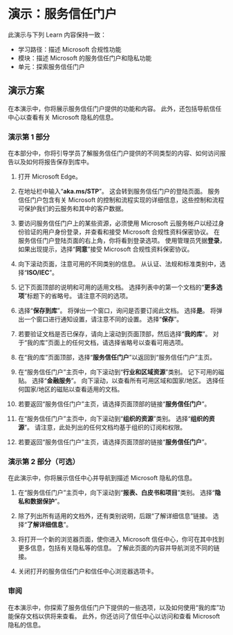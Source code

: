 <!---
---
演示：标题：“服务信任门户”学习路径/模块/单元：“描述 Microsoft Priva 和 Microsoft Purview 的功能；模块 1：描述 Microsoft 的服务信任门户和隐私功能；第 2 单元：探索服务信任门户'
---
--->

# 演示：服务信任门户

此演示与下列 Learn 内容保持一致：

- 学习路径：描述 Microsoft 合规性功能
- 模块：描述 Microsoft 的服务信任门户和隐私功能
- 单元：探索服务信任门户

## 演示方案

在本演示中，你将展示服务信任门户提供的功能和内容。 此外，还包括导航信任中心以查看有关 Microsoft 隐私的信息。

### 演示第 1 部分

在本部分中，你将引导学员了解服务信任门户提供的不同类型的内容、如何访问报告以及如何将报告保存到库中。

1. 打开 Microsoft Edge。

1. 在地址栏中输入“**aka.ms/STP**”。 这会转到服务信任门户的登陆页面。 服务信任门户包含有关 Microsoft 的控制和流程实现的详细信息，这些控制和流程可保护我们的云服务和其中的客户数据。

1. 要访问服务信任门户上的某些资源，必须使用 Microsoft 云服务帐户以经过身份验证的用户身份登录，并查看和接受 Microsoft 合规性资料保密协议。 在服务信任门户登陆页面的右上角，你将看到登录选项。  使用管理员凭据**登录**，如果出现提示，选择“**同意**”接受 Microsoft 合规性资料保密协议。

1. 向下滚动页面，注意可用的不同类别的信息。 从认证、法规和标准类别中，选择“**ISO/IEC**”。

1. 记下页面顶部的说明和可用的适用文档。  选择列表中的第一个文档的“**更多选项**”标题下的省略号。  请注意不同的选项。

1. 选择“**保存到库**”。  将弹出一个窗口，询问是否要订阅此文档。  选择**是**。 将弹出一个窗口进行通知设置，请注意不同的设置。 选择“**保存**”。

1. 若要验证文档是否已保存，请向上滚动到页面顶部，然后选择“**我的库**”。  对于“我的库”页面上的任何文档，请选择省略号以查看可用选项。

1. 在“我的库”页面顶部，选择“**服务信任门户**”以返回到“服务信任门户”主页。

1. 在“服务信任门户”主页中，向下滚动到“**行业和区域资源**”类别。  记下可用的磁贴。  选择“**金融服务**”。  向下滚动，以查看所有可用区域和国家/地区。  选择任何国家/地区的磁贴以查看适用的文档。

1. 若要返回“服务信任门户”主页，请选择页面顶部的链接“**服务信任门户**”。

1. 在“服务信任门户”主页中，向下滚动到“**组织的资源**”类别。 选择“**组织的资源**”。  请注意，此处列出的任何文档均基于组织的订阅和权限。

1. 若要返回“服务信任门户”主页，请选择页面顶部的链接“**服务信任门户**”。

### 演示第 2 部分（可选）

在此演示中，你将展示信任中心并导航到描述 Microsoft 隐私的信息。

1. 在“服务信任门户”主页中，向下滚动到“**报表、白皮书和项目**”类别。 选择“**隐私和数据保护**”。  

1. 除了列出所有适用的文档外，还有类别说明，后跟“了解详细信息”链接。  选择“**了解详细信息**”。

1. 将打开一个新的浏览器页面，使你进入 Microsoft 信任中心，你可在其中找到更多信息，包括有关隐私等的信息。 了解此页面的内容并导航浏览不同的链接。

1. 关闭打开的服务信任门户和信任中心浏览器选项卡。

### 审阅

在本演示中，你探索了服务信任门户下提供的一些选项，以及如何使用“我的库”功能保存文档以供将来查看。  此外，你还访问了信任中心以访问和查看 Microsoft 隐私的信息。
